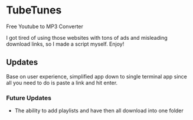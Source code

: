 # TubeTunes
Free Youtube to MP3 Converter

I got tired of using those websites with tons of ads and misleading download links, so I made a script myself. Enjoy!

## Updates
Base on user experience, simplified app down to single terminal app since all you need to do is paste a link and hit enter.

### Future Updates
- The ability to add playlists and have then all download into one folder

